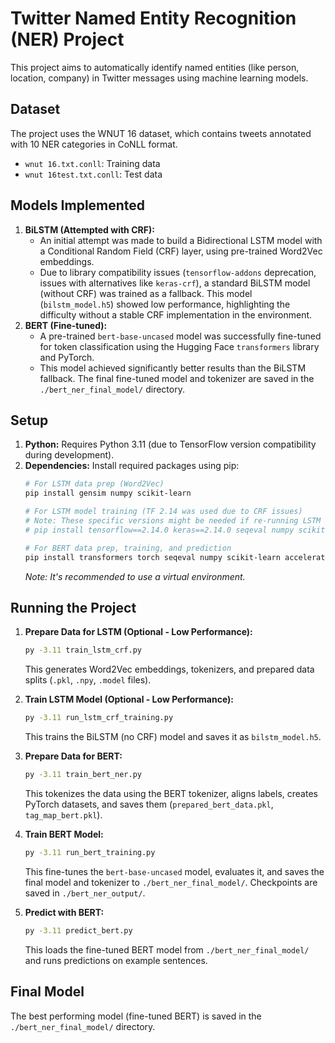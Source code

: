 # Twitter Named Entity Recognition (NER) Project

This project aims to automatically identify named entities (like person, location, company) in Twitter messages using machine learning models.

## Dataset

The project uses the WNUT 16 dataset, which contains tweets annotated with 10 NER categories in CoNLL format.

*   `wnut 16.txt.conll`: Training data
*   `wnut 16test.txt.conll`: Test data

## Models Implemented

1.  **BiLSTM (Attempted with CRF):**
    *   An initial attempt was made to build a Bidirectional LSTM model with a Conditional Random Field (CRF) layer, using pre-trained Word2Vec embeddings.
    *   Due to library compatibility issues (`tensorflow-addons` deprecation, issues with alternatives like `keras-crf`), a standard BiLSTM model (without CRF) was trained as a fallback. This model (`bilstm_model.h5`) showed low performance, highlighting the difficulty without a stable CRF implementation in the environment.
2.  **BERT (Fine-tuned):**
    *   A pre-trained `bert-base-uncased` model was successfully fine-tuned for token classification using the Hugging Face `transformers` library and PyTorch.
    *   This model achieved significantly better results than the BiLSTM fallback. The final fine-tuned model and tokenizer are saved in the `./bert_ner_final_model/` directory.

## Setup

1.  **Python:** Requires Python 3.11 (due to TensorFlow version compatibility during development).
2.  **Dependencies:** Install required packages using pip:
    ```bash
    # For LSTM data prep (Word2Vec)
    pip install gensim numpy scikit-learn

    # For LSTM model training (TF 2.14 was used due to CRF issues)
    # Note: These specific versions might be needed if re-running LSTM training
    # pip install tensorflow==2.14.0 keras==2.14.0 seqeval numpy scikit-learn

    # For BERT data prep, training, and prediction
    pip install transformers torch seqeval numpy scikit-learn accelerate>=0.26.0
    ```
    *Note: It's recommended to use a virtual environment.*

## Running the Project

1.  **Prepare Data for LSTM (Optional - Low Performance):**
    ```bash
    py -3.11 train_lstm_crf.py
    ```
    This generates Word2Vec embeddings, tokenizers, and prepared data splits (`.pkl`, `.npy`, `.model` files).

2.  **Train LSTM Model (Optional - Low Performance):**
    ```bash
    py -3.11 run_lstm_crf_training.py
    ```
    This trains the BiLSTM (no CRF) model and saves it as `bilstm_model.h5`.

3.  **Prepare Data for BERT:**
    ```bash
    py -3.11 train_bert_ner.py
    ```
    This tokenizes the data using the BERT tokenizer, aligns labels, creates PyTorch datasets, and saves them (`prepared_bert_data.pkl`, `tag_map_bert.pkl`).

4.  **Train BERT Model:**
    ```bash
    py -3.11 run_bert_training.py
    ```
    This fine-tunes the `bert-base-uncased` model, evaluates it, and saves the final model and tokenizer to `./bert_ner_final_model/`. Checkpoints are saved in `./bert_ner_output/`.

5.  **Predict with BERT:**
    ```bash
    py -3.11 predict_bert.py
    ```
    This loads the fine-tuned BERT model from `./bert_ner_final_model/` and runs predictions on example sentences.

## Final Model

The best performing model (fine-tuned BERT) is saved in the `./bert_ner_final_model/` directory.
